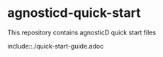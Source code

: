 # agnosticd-quick-start
This repository contains agnosticD quick start files 

include::./quick-start-guide.adoc
